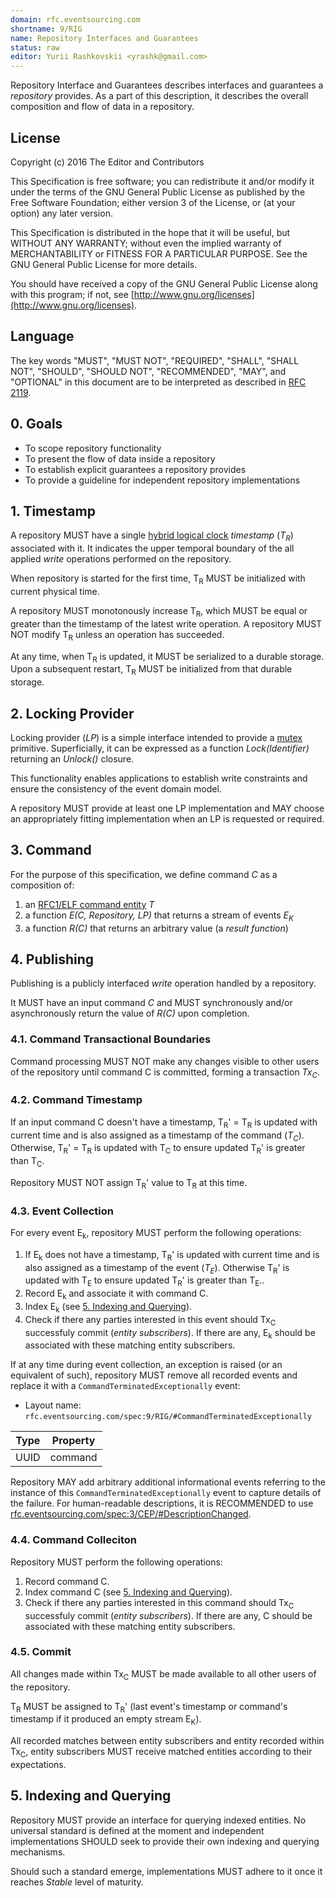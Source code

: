 ```yaml
---
domain: rfc.eventsourcing.com
shortname: 9/RIG
name: Repository Interfaces and Guarantees
status: raw
editor: Yurii Rashkovskii <yrashk@gmail.com>
---
```


Repository Interface and Guarantees describes interfaces and guarantees a *repository* provides. As a part of this description, it describes the overall
composition and flow of data in a repository.

## License

Copyright (c) 2016 The Editor and Contributors

This Specification is free software; you can redistribute it and/or modify it under the terms of the GNU General Public License as published by the Free Software Foundation; either version 3 of the License, or (at your option) any later version.

This Specification is distributed in the hope that it will be useful, but WITHOUT ANY WARRANTY; without even the implied warranty of MERCHANTABILITY or FITNESS FOR A PARTICULAR PURPOSE. See the GNU General Public License for more details.

You should have received a copy of the GNU General Public License along with this program; if not, see [http://www.gnu.org/licenses](http://www.gnu.org/licenses).

## Language

The key words "MUST", "MUST NOT", "REQUIRED", "SHALL", "SHALL NOT", "SHOULD", "SHOULD NOT", "RECOMMENDED", "MAY", and "OPTIONAL" in this document are to be interpreted as described in [RFC 2119](http://tools.ietf.org/html/rfc2119).

## 0. Goals

* To scope repository functionality
* To present the flow of data inside a repository
* To establish explicit guarantees a repository provides
* To provide a guideline for independent repository implementations

## 1. Timestamp <a name="timestamp"></a>

A repository MUST have a single [hybrid logical clock](http://rfc.eventsourcing.com/spec:6/HLC) *timestamp* (*T<sub>R</sub>*) associated with it. It indicates the upper temporal boundary of the all applied *write* operations performed on the repository.

When repository is started for the first time, T<sub>R</sub> MUST be initialized with current physical time.

A repository MUST monotonously increase T<sub>R</sub>, which MUST be equal or greater than the timestamp of the latest write operation. A repository MUST NOT modify T<sub>R</sub> unless an operation has succeeded.

At any time, when T<sub>R</sub> is updated, it MUST be serialized to a durable storage. Upon a subsequent restart, T<sub>R</sub> MUST be initialized from that durable storage.

## 2. Locking Provider <a name="locking-provider"></a>

Locking provider (*LP*) is a simple interface intended to provide a [mutex](https://en.wikipedia.org/wiki/Mutual_exclusion) primitive. Superficially, it can be expressed as a function *Lock(Identifier)* returning an *Unlock()* closure.

This functionality enables applications to establish write constraints and ensure the consistency of the event domain model.

A repository MUST provide at least one LP implementation and MAY choose an appropriately fitting implementation when an LP is requested or required.

## 3. Command <a name="command"></a>

For the purpose of this specification, we define command *C* as a composition of:

1. an [RFC1/ELF command entity](http://rfc.eventsourcing.com/spec:1/ELF) *T*
1. a function *E(C, Repository, LP)* that returns a stream of events *E<sub>K</sub>*
1. a function *R\(C\)* that returns an arbitrary value (a *result function*)

## 4. Publishing <a name="publishing"></a>

Publishing is a publicly interfaced *write* operation handled by a repository.

It MUST have an input command *C* and MUST synchronously and/or asynchronously return the value of *R\(C\)* upon completion.

### 4.1. Command Transactional Boundaries

Command processing MUST NOT make any changes visible to other users of the repository until command C is committed, forming a transaction *Tx<sub>C</sub>*.

### 4.2. Command Timestamp

If an input command C doesn't have a timestamp, T<sub>R</sub>' = T<sub>R</sub> is updated with current time and is also assigned as a timestamp of the command (*T<sub>C</sub>*). Otherwise, T<sub>R</sub>' = T<sub>R</sub> is updated with T<sub>C</sub> to ensure updated T<sub>R</sub>' is greater than T<sub>C</sub>.

Repository MUST NOT assign T<sub>R</sub>' value to T<sub>R</sub> at this time.

### 4.3. Event Collection

For every event E<sub>k</sub>, repository MUST perform the following operations:

1. If E<sub>k</sub> does not have a timestamp, T<sub>R</sub>' is updated with current time and is also assigned as a timestamp of the event (*T<sub>E</sub>*). Otherwise T<sub>R</sub>' is updated with T<sub>E</sub> to ensure updated T<sub>R</sub>' is greater than T<sub>E</sub>..
1. Record E<sub>k</sub> and associate it with command C.
1. Index E<sub>k</sub> (see [5. Indexing and Querying](../9/README.md#indexing-and-querying)).
1. Check if there any parties interested in this event should Tx<sub>C</sub> successfuly commit (*entity subscribers*). If there are any, E<sub>k</sub>  should be associated with these matching entity subscribers.

<a name="CommandTerminatedExceptionally"></a> If at any time during event collection, an exception is raised (or an equivalent of such), repository MUST remove all recorded events and replace it with a `CommandTerminatedExceptionally` event:

* Layout name: `rfc.eventsourcing.com/spec:9/RIG/#CommandTerminatedExceptionally`

| Type      | Property       |
|-----------|----------------|
| UUID      | command        |

Repository MAY add arbitrary additional informational events referring to the instance of this `CommandTerminatedExceptionally` event to capture details of the failure. For human-readable descriptions, it is RECOMMENDED to use [rfc.eventsourcing.com/spec:3/CEP/#DescriptionChanged](http://rfc.eventsourcing.com/spec:3/CEP/#DescriptionChanged).

### 4.4. Command Colleciton

Repository MUST perform the following operations:

1. Record command C.
1. Index command C (see [5. Indexing and Querying](../9/README.md#indexing-and-querying)).
1. Check if there any parties interested in this command should Tx<sub>C</sub> successfuly commit (*entity subscribers*). If there are any, C should be associated with these matching entity subscribers.

### 4.5. Commit

All changes made within Tx<sub>C</sub> MUST be made available to all other users of the repository.

T<sub>R</sub> MUST be assigned to T<sub>R</sub>' (last event's timestamp or command's timestamp if it produced an empty stream E<sub>K</sub>).

All recorded matches between entity subscribers and entity recorded within Tx<sub>C</sub>, entity subscribers MUST receive matched entities according to their expectations.

## 5. Indexing and Querying <a name="indexing-and-querying"></a>

Repository MUST provide an interface for querying indexed entities. No universal standard is defined at the moment and independent implementations SHOULD seek to provide their own indexing and querying mechanisms.

Should such a standard emerge, implementations MUST adhere to it once it reaches *Stable* level of maturity.
